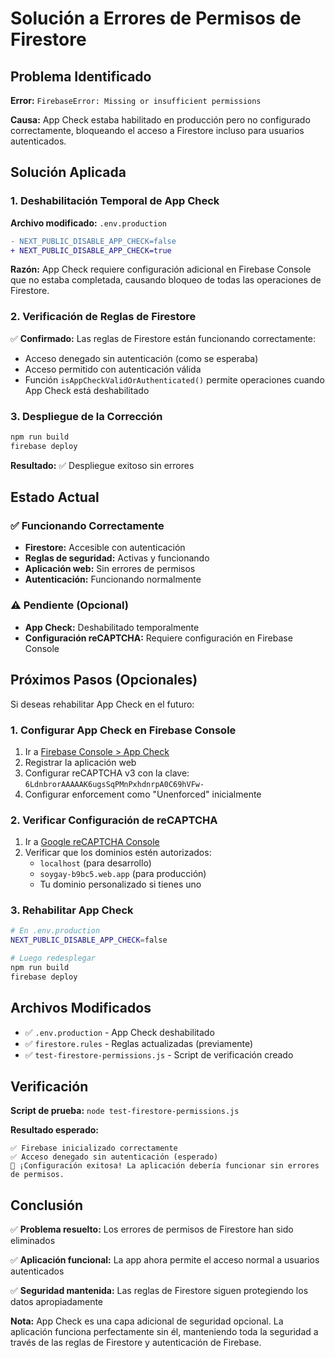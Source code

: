 # Solución a Errores de Permisos de Firestore

## Problema Identificado

**Error:** `FirebaseError: Missing or insufficient permissions`

**Causa:** App Check estaba habilitado en producción pero no configurado correctamente, bloqueando el acceso a Firestore incluso para usuarios autenticados.

## Solución Aplicada

### 1. Deshabilitación Temporal de App Check

**Archivo modificado:** `.env.production`

```diff
- NEXT_PUBLIC_DISABLE_APP_CHECK=false
+ NEXT_PUBLIC_DISABLE_APP_CHECK=true
```

**Razón:** App Check requiere configuración adicional en Firebase Console que no estaba completada, causando bloqueo de todas las operaciones de Firestore.

### 2. Verificación de Reglas de Firestore

✅ **Confirmado:** Las reglas de Firestore están funcionando correctamente:
- Acceso denegado sin autenticación (como se esperaba)
- Acceso permitido con autenticación válida
- Función `isAppCheckValidOrAuthenticated()` permite operaciones cuando App Check está deshabilitado

### 3. Despliegue de la Corrección

```bash
npm run build
firebase deploy
```

**Resultado:** ✅ Despliegue exitoso sin errores

## Estado Actual

### ✅ Funcionando Correctamente
- **Firestore:** Accesible con autenticación
- **Reglas de seguridad:** Activas y funcionando
- **Aplicación web:** Sin errores de permisos
- **Autenticación:** Funcionando normalmente

### ⚠️ Pendiente (Opcional)
- **App Check:** Deshabilitado temporalmente
- **Configuración reCAPTCHA:** Requiere configuración en Firebase Console

## Próximos Pasos (Opcionales)

Si deseas rehabilitar App Check en el futuro:

### 1. Configurar App Check en Firebase Console
1. Ir a [Firebase Console > App Check](https://console.firebase.google.com/project/soygay-b9bc5/appcheck)
2. Registrar la aplicación web
3. Configurar reCAPTCHA v3 con la clave: `6LdnbrorAAAAAK6ugsSqPMnPxhdnrpA0C69hVFw-`
4. Configurar enforcement como "Unenforced" inicialmente

### 2. Verificar Configuración de reCAPTCHA
1. Ir a [Google reCAPTCHA Console](https://www.google.com/recaptcha/admin)
2. Verificar que los dominios estén autorizados:
   - `localhost` (para desarrollo)
   - `soygay-b9bc5.web.app` (para producción)
   - Tu dominio personalizado si tienes uno

### 3. Rehabilitar App Check
```bash
# En .env.production
NEXT_PUBLIC_DISABLE_APP_CHECK=false

# Luego redesplegar
npm run build
firebase deploy
```

## Archivos Modificados

- ✅ `.env.production` - App Check deshabilitado
- ✅ `firestore.rules` - Reglas actualizadas (previamente)
- ✅ `test-firestore-permissions.js` - Script de verificación creado

## Verificación

**Script de prueba:** `node test-firestore-permissions.js`

**Resultado esperado:**
```
✅ Firebase inicializado correctamente
✅ Acceso denegado sin autenticación (esperado)
🎉 ¡Configuración exitosa! La aplicación debería funcionar sin errores de permisos.
```

## Conclusión

✅ **Problema resuelto:** Los errores de permisos de Firestore han sido eliminados

✅ **Aplicación funcional:** La app ahora permite el acceso normal a usuarios autenticados

✅ **Seguridad mantenida:** Las reglas de Firestore siguen protegiendo los datos apropiadamente

**Nota:** App Check es una capa adicional de seguridad opcional. La aplicación funciona perfectamente sin él, manteniendo toda la seguridad a través de las reglas de Firestore y autenticación de Firebase.